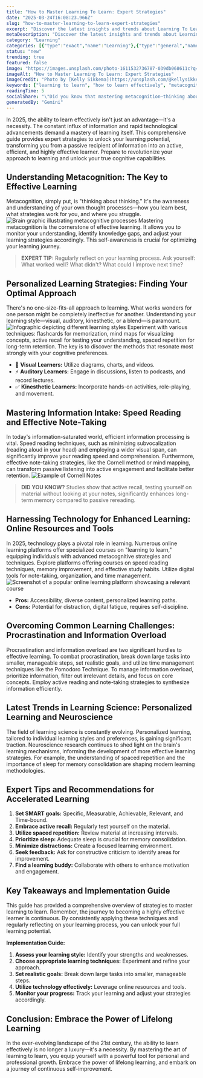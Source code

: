```yaml
---
title: "How to Master Learning To Learn: Expert Strategies"
date: "2025-03-24T16:08:23.966Z"
slug: "how-to-master-learning-to-learn-expert-strategies"
excerpt: "Discover the latest insights and trends about Learning To Learn. This comprehensive guide covers everything you need to know about Learning To Learn in 2025."
metaDescription: "Discover the latest insights and trends about Learning To Learn. This comprehensive guide covers everything you need to know about Learning To Learn in 202..."
category: "Learning"
categories: [{"type":"exact","name":"Learning"},{"type":"general","name":"Education"},{"type":"medium","name":"Cognitive Science"},{"type":"specific","name":"Metacognition"},{"type":"niche","name":"Spaced Repetition"}]
status: "new"
trending: true
featured: false
image: "https://images.unsplash.com/photo-1611532736787-039db068611c?q=85&w=1200&fit=max&fm=webp&auto=compress"
imageAlt: "How to Master Learning To Learn: Expert Strategies"
imageCredit: "Photo by [Kelly Sikkema](https://unsplash.com/@kellysikkema) on Unsplash"
keywords: ["learning to learn", "how to learn effectively", "metacognition strategies", "improve learning skills", "learning techniques for adults", "best learning methods for students", "online learning to learn courses", "speed reading techniques", "effective study habits", "learn faster techniques"]
readingTime: 5
socialShare: "\"Did you know that mastering metacognition—thinking about your thinking—is the key to unlocking your true learning potential?  Revolutionize your learning journey today!\""
generatedBy: "Gemini"
---
```




In 2025, the ability to learn effectively isn't just an advantage—it's a necessity.  The constant influx of information and rapid technological advancements demand a mastery of learning itself.  This comprehensive guide provides expert strategies to unlock your learning potential, transforming you from a passive recipient of information into an active, efficient, and highly effective learner.  Prepare to revolutionize your approach to learning and unlock your true cognitive capabilities.

## Understanding Metacognition: The Key to Effective Learning

Metacognition, simply put, is "thinking about thinking."  It's the awareness and understanding of your own thought processes—how you learn best, what strategies work for you, and where you struggle. ![Brain graphic illustrating metacognitive processes](https://images.unsplash.com/photo-1516534775068-ba3e7458af70?q=85&w=1200&fit=max&fm=webp&auto=compress)  Mastering metacognition is the cornerstone of effective learning.  It allows you to monitor your understanding, identify knowledge gaps, and adjust your learning strategies accordingly.  This self-awareness is crucial for optimizing your learning journey.

> **EXPERT TIP:** Regularly reflect on your learning process. Ask yourself: What worked well? What didn't? What could I improve next time?

## Personalized Learning Strategies: Finding Your Optimal Approach

There's no one-size-fits-all approach to learning.  What works wonders for one person might be completely ineffective for another.  Understanding your learning style—visual, auditory, kinesthetic, or a blend—is paramount. ![Infographic depicting different learning styles](https://images.unsplash.com/photo-1611532736419-bfe35e04dd78?q=85&w=1200&fit=max&fm=webp&auto=compress) Experiment with various techniques: flashcards for memorization, mind maps for visualizing concepts, active recall for testing your understanding, spaced repetition for long-term retention.  The key is to discover the methods that resonate most strongly with your cognitive preferences.

* 🔑 **Visual Learners:** Utilize diagrams, charts, and videos.
* ⚡ **Auditory Learners:** Engage in discussions, listen to podcasts, and record lectures.
* ✅ **Kinesthetic Learners:**  Incorporate hands-on activities, role-playing, and movement.

## Mastering Information Intake: Speed Reading and Effective Note-Taking

In today's information-saturated world, efficient information processing is vital.  Speed reading techniques, such as minimizing subvocalization (reading aloud in your head) and employing a wider visual span, can significantly improve your reading speed and comprehension.  Furthermore, effective note-taking strategies, like the Cornell method or mind mapping, can transform passive listening into active engagement and facilitate better retention. ![Example of Cornell Notes](https://images.unsplash.com/photo-1611532736787-039db068611c?q=85&w=1200&fit=max&fm=webp&auto=compress)

> **DID YOU KNOW?**  Studies show that active recall, testing yourself on material without looking at your notes, significantly enhances long-term memory compared to passive rereading.

##  Harnessing Technology for Enhanced Learning:  Online Resources and Tools

In 2025, technology plays a pivotal role in learning. Numerous online learning platforms offer specialized courses on "learning to learn," equipping individuals with advanced metacognitive strategies and techniques.  Explore platforms offering courses on speed reading techniques, memory improvement, and effective study habits.  Utilize digital tools for note-taking, organization, and time management.  ![Screenshot of a popular online learning platform showcasing a relevant course](https://images.unsplash.com/photo-1503676260728-1c00da094a0b?q=85&w=1200&fit=max&fm=webp&auto=compress)

* **Pros:** Accessibility, diverse content, personalized learning paths.
* **Cons:**  Potential for distraction, digital fatigue, requires self-discipline.

## Overcoming Common Learning Challenges: Procrastination and Information Overload

Procrastination and information overload are two significant hurdles to effective learning.  To combat procrastination, break down large tasks into smaller, manageable steps, set realistic goals, and utilize time management techniques like the Pomodoro Technique.  To manage information overload, prioritize information, filter out irrelevant details, and focus on core concepts.  Employ active reading and note-taking strategies to synthesize information efficiently.

##  Latest Trends in Learning Science:  Personalized Learning and Neuroscience

The field of learning science is constantly evolving.  Personalized learning, tailored to individual learning styles and preferences, is gaining significant traction.  Neuroscience research continues to shed light on the brain's learning mechanisms, informing the development of more effective learning strategies.  For example, the understanding of spaced repetition and the importance of sleep for memory consolidation are shaping modern learning methodologies.

## Expert Tips and Recommendations for Accelerated Learning

1. **Set SMART goals:** Specific, Measurable, Achievable, Relevant, and Time-bound.
2. **Embrace active recall:** Regularly test yourself on the material.
3. **Utilize spaced repetition:** Review material at increasing intervals.
4. **Prioritize sleep:**  Adequate sleep is crucial for memory consolidation.
5. **Minimize distractions:** Create a focused learning environment.
6. **Seek feedback:** Ask for constructive criticism to identify areas for improvement.
7. **Find a learning buddy:**  Collaborate with others to enhance motivation and engagement.

## Key Takeaways and Implementation Guide

This guide has provided a comprehensive overview of strategies to master learning to learn.  Remember, the journey to becoming a highly effective learner is continuous.  By consistently applying these techniques and regularly reflecting on your learning process, you can unlock your full learning potential.

**Implementation Guide:**

1. **Assess your learning style:** Identify your strengths and weaknesses.
2. **Choose appropriate learning techniques:** Experiment and refine your approach.
3. **Set realistic goals:** Break down large tasks into smaller, manageable steps.
4. **Utilize technology effectively:** Leverage online resources and tools.
5. **Monitor your progress:** Track your learning and adjust your strategies accordingly.

## Conclusion:  Embrace the Power of Lifelong Learning

In the ever-evolving landscape of the 21st century, the ability to learn effectively is no longer a luxury—it's a necessity.  By mastering the art of learning to learn, you equip yourself with a powerful tool for personal and professional growth.  Embrace the power of lifelong learning, and embark on a journey of continuous self-improvement.

